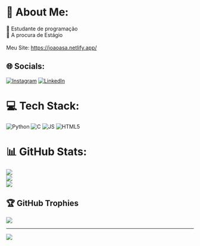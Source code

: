 # 💫 About Me:
🔭  Estudante de programação<br>👯 A procura de Estágio<br><br>Meu Site: https://joaoasa.netlify.app/<br>


## 🌐 Socials:
[![Instagram](https://img.shields.io/badge/Instagram-%23E4405F.svg?logo=Instagram&logoColor=white)](https://instagram.com/joaoa_sa) 
[![LinkedIn](https://img.shields.io/badge/LinkedIn-%230077B5.svg?logo=linkedin&logoColor=white)](https://linkedin.com/in/joaosa2004) 

# 💻 Tech Stack:
![Python](https://img.shields.io/badge/python-3670A0?style=for-the-badge&logo=python&logoColor=ffdd54) 
![C](https://img.shields.io/badge/c-%2300599C.svg?style=for-the-badge&logo=c&logoColor=white) 
![JS]([https://img.shields.io/badge/c++-%2300599C.svg?style=for-the-badge&logo=c%2B%2B&logoColor=white](https://shields.io/badge/JavaScript-F7DF1E?logo=JavaScript&logoColor=000&style=flat-square)) 
![HTML5](https://img.shields.io/badge/html5-%23E34F26.svg?style=for-the-badge&logo=html5&logoColor=white)
# 📊 GitHub Stats:
![](https://github-readme-stats.vercel.app/api?username=joaoalexandremg&theme=tokyonight&hide_border=false&include_all_commits=false&count_private=false)<br/>
![](https://github-readme-streak-stats.herokuapp.com/?user=joaoalexandremg&theme=tokyonight&hide_border=false)<br/>
![](https://github-readme-stats.vercel.app/api/top-langs/?username=joaoalexandremg&theme=tokyonight&hide_border=false&include_all_commits=false&count_private=false&layout=compact)

## 🏆 GitHub Trophies
![](https://github-profile-trophy.vercel.app/?username=jonhtravolta18&theme=radical&no-frame=false&no-bg=true&margin-w=4)

---
[![](https://visitcount.itsvg.in/api?id=jonhtravolta18&icon=0&color=0)](https://visitcount.itsvg.in)

<!-- Proudly created with GPRM ( https://gprm.itsvg.in ) -->
